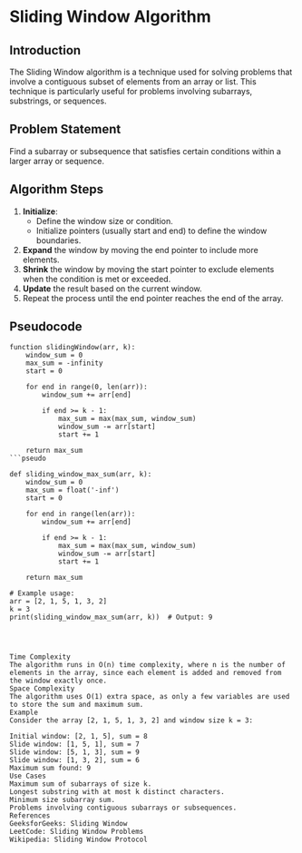 # Sliding Window Algorithm

## Introduction
The Sliding Window algorithm is a technique used for solving problems that involve a contiguous subset of elements from an array or list. This technique is particularly useful for problems involving subarrays, substrings, or sequences.

## Problem Statement
Find a subarray or subsequence that satisfies certain conditions within a larger array or sequence.

## Algorithm Steps
1. **Initialize**:
   - Define the window size or condition.
   - Initialize pointers (usually start and end) to define the window boundaries.
2. **Expand** the window by moving the end pointer to include more elements.
3. **Shrink** the window by moving the start pointer to exclude elements when the condition is met or exceeded.
4. **Update** the result based on the current window.
5. Repeat the process until the end pointer reaches the end of the array.

## Pseudocode
```pseudo
function slidingWindow(arr, k):
    window_sum = 0
    max_sum = -infinity
    start = 0
    
    for end in range(0, len(arr)):
        window_sum += arr[end]
        
        if end >= k - 1:
            max_sum = max(max_sum, window_sum)
            window_sum -= arr[start]
            start += 1
    
    return max_sum
```pseudo

def sliding_window_max_sum(arr, k):
    window_sum = 0
    max_sum = float('-inf')
    start = 0
    
    for end in range(len(arr)):
        window_sum += arr[end]
        
        if end >= k - 1:
            max_sum = max(max_sum, window_sum)
            window_sum -= arr[start]
            start += 1
    
    return max_sum

# Example usage:
arr = [2, 1, 5, 1, 3, 2]
k = 3
print(sliding_window_max_sum(arr, k))  # Output: 9




Time Complexity
The algorithm runs in O(n) time complexity, where n is the number of elements in the array, since each element is added and removed from the window exactly once.
Space Complexity
The algorithm uses O(1) extra space, as only a few variables are used to store the sum and maximum sum.
Example
Consider the array [2, 1, 5, 1, 3, 2] and window size k = 3:

Initial window: [2, 1, 5], sum = 8
Slide window: [1, 5, 1], sum = 7
Slide window: [5, 1, 3], sum = 9
Slide window: [1, 3, 2], sum = 6
Maximum sum found: 9
Use Cases
Maximum sum of subarrays of size k.
Longest substring with at most k distinct characters.
Minimum size subarray sum.
Problems involving contiguous subarrays or subsequences.
References
GeeksforGeeks: Sliding Window
LeetCode: Sliding Window Problems
Wikipedia: Sliding Window Protocol

